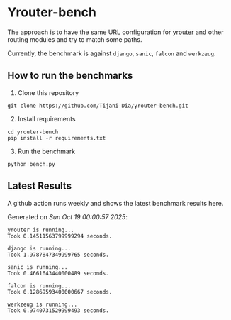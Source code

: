 # Yrouter-bench

The approach is to have the same URL configuration for [yrouter](https://github.com/Tijani-Dia/yrouter) and other routing modules and try to match some paths.

Currently, the benchmark is against `django`, `sanic`, `falcon` and `werkzeug`.

## How to run the benchmarks

1. Clone this repository

```shell
git clone https://github.com/Tijani-Dia/yrouter-bench.git
```

2. Install requirements

```shell
cd yrouter-bench
pip install -r requirements.txt
```

3. Run the benchmark

```shell
python bench.py
```

## Latest Results

A github action runs weekly and shows the latest benchmark results here.

Generated on *Sun Oct 19 00:00:57 2025*:

```shell
yrouter is running...
Took 0.14511563799999294 seconds.

django is running...
Took 1.9787847349999765 seconds.

sanic is running...
Took 0.4661643440000489 seconds.

falcon is running...
Took 0.12869593400000667 seconds.

werkzeug is running...
Took 0.9740731529999493 seconds.

```